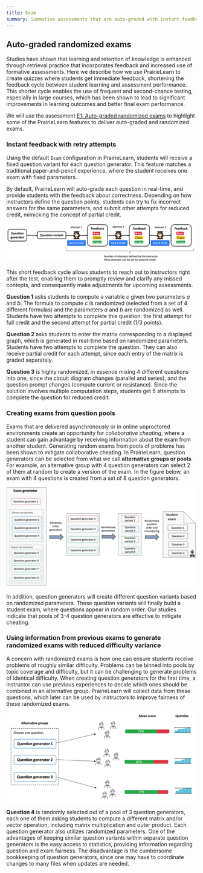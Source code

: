 ```yaml
---
title: Exam
summary: Summative assessments that are auto-graded with instant feedback and retry opportunities
---
```


## Auto-graded randomized exams

Studies have shown that learning and retention of knowledge is enhanced through retrieval practice that incorporates feedback and increased use of formative assessments.
Here we describe how we use PrairieLearn to create quizzes where students get immediate feedback, shortening the feedback cycle between student learning and assessment performance. This shorter cycle enables the use of frequent and second-chance testing, especially in large courses, which has been shown to lead to significant improvements in learning outcomes and better final exam performance.

We will use the assessment [E1: Auto-graded randomized exams](https://www.prairielearn.org/pl/course_instance/128605/assessment/2310709) to highlight some of the PrairieLearn features to deliver auto-graded and randomized exams.


### Instant feedback with retry attempts

Using the default `Exam` configuration in PrairieLearn, students will receive a fixed question variant for each question generator. This feature matches a traditional paper-and-pencil experience, where the student receives one exam with fixed parameters.

By default, PrairieLearn will auto-grade each question in real-time, and provide students with the feedback about correctness. Depending on how instructors define the question points, students can try to fix incorrect answers for the same parameters, and submit other attempts for reduced credit, mimicking the concept of partial credit.

![](student-retry.png)

This short feedback cycle allows students to reach out to instructors right after the test, enabling them to promptly review and clarify any missed contepts, and consequently make adjustments for upcoming assessments.


**Question 1** asks students to compute a variable $c$ given two parameters $a$ and $b$. The formula to compute $c$ is randomized (selected from a set of 4 different formulas) and the parameters $a$ and $b$ are randomized as well. Students have two attempts to complete this question: the first attempt for full credit and the second attempt for partial credit (1/3 points).

**Question 2** asks students to enter the matrix corresponding to a displayed graph, which is generated in real-time based on randomized parameters. Students have two attempts to complete the question. They can also receive partial credit for each attempt, since each entry of the matrix is graded separately.

**Question 3** is highly randomized, in essence mixing 4 different questions into one, since the circuit diagram changes (parallel and series), and the question prompt changes (compute current or resistance).
Since the solution involves multiple computation steps, students get 5 attempts to complete the question for reduced credit.


### Creating exams from question pools

Exams that are delivered asynchronously or in online unproctored environments create an opportunity for *collaborative cheating*, where a student can gain advantage by receiving information about the exam from another student. Generating random exams from pools of problems has been shown to mitigate collaborative cheating. In PrairieLearn, question generators can be selected from what we call **alternative groups or pools**. For example, an alternative group with 4 question generators can select 2 of them at random to create a version of the exam. In the figure below, an exam with 4 questions is created from a set of 8 question generators.


![](assessment-generator.png)

In addition, question generators will create different question variants based on randomized parameters. These question variants will finally build a student exam, where questions appear in random order. Our studies indicate that pools of 3-4 question generators are effective to mitigate cheating.

### Using information from previous exams to generate randomized exams with reduced difficulty variance


A concern with randomized exams is how one can ensure students receive problems of roughly similar difficulty. Problems can be binned into pools by topic coverage and difficulty, but it can be challenging to generate problems of identical difficulty. When creating question generators for the first time, a instructor can use previous experiences to decide which ones should be combined in an alternative group. PrairieLearn will collect data from these questions, which later can be used by instructors to improve fairness of these randomized exams.

![](question-generator.png)

**Question 4** is randomly selected out of a pool of 3 question generators, each one of them asking students to compute a different matrix and/or vector operation, including matrix multiplication and outer product. Each question generator also utilizes randomized parameters. One of the advantages of keeping similar question variants within separate question generators is the easy access to statistics, providing information regarding question and exam fairness. The disadvantage is the cumbersome bookkeeping of question generators, since one may have to coordinate changes to many files when updates are needed.
